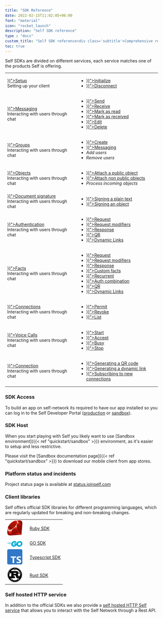 ```yaml
---
title: "SDK Reference"
date: 2022-02-15T11:02:05+06:00
font: "material"
icon: "rocket_launch"
description: "Self SDK reference"
type : "docs"
custom_title: "Self SDK reference<div class='subtitle'>Comprehensive reference for integrating with Self SDK</div>"
toc: true
---
```

Self SDKs are divided on different services, each service matches one of the products Self is offering.


<table class='reference'>
    <tbody>
        <tr>
            <td>
                <div class="section_title">
                    <a href="{{< relref "setup" >}}">Setup</a>
                </div>
                <div class='section_subtitle'>Setting up your client</div>
            </td>
            <td class="Row_contents__EJTwh">
                <ul>
                    <li><a href="{{< relref "setup/initialize" >}}">Initialize</a></li>
                    <li><a href="{{< relref "setup/disconnect" >}}">Disconnect</a></li>
                </ul>
            </td>
        </tr>
        <tr>
            <td>
                <div class="section_title">
                    <a href="{{< relref "messaging" >}}">Messaging</a>
                </div>
                <div class='section_subtitle'>Interacting with users through chat</div>
            </td>
            <td class="Row_contents__EJTwh">
                <ul>
                    <li><a href="{{< relref "messaging/text-messages/" >}}">Send</a></li>
                    <li><a href="{{< relref "messaging/text-messages/" >}}">Receive</a></li>
                    <li><a href="{{< relref "messaging/actions/#mark-as-read" >}}">Mark as read</a></li>
                    <li><a href="{{< relref "messaging/actions/#mark-as-received" >}}">Mark as received</a></li>
                    <li><a href="{{< relref "messaging/actions/#edit" >}}">Edit</a></li>
                    <li><a href="{{< relref "messaging/actions/#delete" >}}">Delete</a></li>
                </ul>
            </td>
        </tr>
        <tr>
            <td>
                <div class="section_title">
                    <a href="{{< relref "groups" >}}">Groups</a>
                </div>
                <div class='section_subtitle'>Interacting with users through chat</div>
            </td>
            <td class="Row_contents__EJTwh">
                <ul>
                    <li><a href="{{< relref "messaging#creating-a-group" >}}">Create</a></li>
                    <li><a href="{{< relref "messaging#messaging-and-groups" >}}">Messaging</a></li>
                    <li><i>Add users</i></li>
                    <li><i>Remove users</i></li>
                </ul>
            </td>
        </tr>
        <tr>
            <td>
                <div class="section_title">
                    <a href="{{< relref "objects" >}}">Objects</a>
                </div>
                <div class='section_subtitle'>Interacting with users through chat</div>
            </td>
            <td class="Row_contents__EJTwh">
                <ul>
                    <li><a href="{{< relref "objects#public-objects" >}}">Attach a public object</a></li>
                    <li><a href="{{< relref "messaging#non-public-objects" >}}">Attach non public objects</a></li>
                    <li><i>Process incoming objects</i></li>
                </ul>
            </td>
        </tr>
        <tr>
            <td>
                <div class="section_title">
                    <a href="{{< relref "documentsign" >}}">Document signature</a>
                </div>
                <div class='section_subtitle'>Interacting with users through chat</div>
            </td>
            <td class="Row_contents__EJTwh">
                <ul>
                    <li><a href="{{< relref "documentsign#plain-text-signatures" >}}">Signing a plain text</a></li>
                    <li><a href="{{< relref "documentsign#object-based-signatures" >}}">Signing an object</a></li>
                </ul>
            </td>
        </tr>
        <tr>
            <td>
                <div class="section_title">
                    <a href="{{< relref "authentication" >}}">Authentication</a>
                </div>
                <div class='section_subtitle'>Interacting with users through chat</div>
            </td>
            <td class="Row_contents__EJTwh">
                <ul>
                    <li><a href="{{< relref "authentication/request" >}}">Request</a></li>
                    <li><a href="{{< relref "authentication/modifiers/" >}}">Request modifiers</a></li>
                    <li><a href="{{< relref "authentication/response/" >}}">Response</a></li>
                    <li><a href="{{< relref "authentication/qr" >}}">QR</a></li>
                    <li><a href="{{< relref "authentication/dynamic_link" >}}">Dynamic Links</a></li>
                </ul>
            </td>
        </tr>
        <tr>
            <td>
                <div class="section_title">
                    <a href="{{< relref "facts" >}}">Facts</a>
                </div>
                <div class='section_subtitle'>Interacting with users through chat</div>
            </td>
            <td class="Row_contents__EJTwh">
                <ul>
                    <li><a href="{{< relref "facts/request/" >}}">Request</a></li>
                    <li><a href="{{< relref "facts/modifiers" >}}">Request modifiers</a></li>
                    <li><a href="{{< relref "facts/response/" >}}">Response</a></li>
                    <li><a href="{{< relref "facts/custom/" >}}">Custom facts</a></li>
                    <li><a href="{{< relref "facts/recurrent/" >}}">Recurrent</a></li>
                    <li><a href="{{< relref "facts/combined/" >}}">Auth combination</a></li>
                    <li><a href="{{< relref "facts" >}}">QR</a></li>
                    <li><a href="{{< relref "facts" >}}">Dynamic Links</a></li>
                </ul>
            </td>
        </tr>
        <tr>
            <td>
                <div class="section_title">
                    <a href="{{< relref "connections" >}}">Connections</a>
                </div>
                <div class='section_subtitle'>Interacting with users through chat</div>
            </td>
            <td class="Row_contents__EJTwh">
                <ul>
                    <li><a href="{{< relref "connections#permit-connections" >}}">Permit</a></li>
                    <li><a href="{{< relref "connections#revoke-specific-connection" >}}">Revoke</a></li>
                    <li><a href="{{< relref "connections#listing-connections" >}}">List</a></li>
                </ul>
            </td>
        </tr> 
        <tr>
            <td>
                <div class="section_title">
                    <a href="{{< relref "voice" >}}">Voice Calls</a>
                </div>
                <div class='section_subtitle'>Interacting with users through chat</div>
            </td>
            <td class="Row_contents__EJTwh">
                <ul>
                    <li><a href="{{< relref "voice" >}}">Start</a></li>
                    <li><a href="{{< relref "voice" >}}">Accept</a></li>
                    <li><a href="{{< relref "voice" >}}">Busy</a></li>
                    <li><a href="{{< relref "voice" >}}">Stop</a></li>
                </ul>
            </td>
        </tr>
        <tr>
            <td>
                <div class="section_title">
                    <a href="{{< relref "directconnection" >}}">Connection</a>
                </div>
                <div class='section_subtitle'>Interacting with users through chat</div>
            </td>
            <td class="Row_contents__EJTwh">
                <ul>
                    <li><a href="{{< relref "directconnection#generating-a-qr-code" >}}">Generating a QR code</a></li>
                    <li><a href="{{< relref "directconnection#generating-a-dynamic-link" >}}">Generating a dynamic link</a></li>
                    <li><a href="{{< relref "directconnection#subscribing-to-new-connections" >}}">Subscribing to new connections</a></li>
                </ul>
            </td>
        </tr>
    </tbody>
</table>

### SDK Access

To build an app on self-network its required to have our app installed so you can log in to the Self Developer Portal ([production](https://developer.joinself.com) or [sandbox](https://developer.sandbox.joinself.com)).


### SDK Host

When you start playing with Self you likely want to use  [Sandbox environment]({{< ref "quickstart/sandbox" >}}) environment, as it's easier to setup and less restrictive.

Please visit the  [Sandbox documentation page]({{< ref "quickstart/sandbox" >}}) to download our mobile client from app stores. 

### Platform status and incidents

Project status page is available at [status.joinself.com](https://status.joinself.com/)

### Client libraries

Self offers official SDK libraries for different programming languages, which are regularly updated for breaking and non-breaking changes.

<div class='clients_list'>

<table class='languages'>
    <tbody>
        <tr>
            <td width='60'><a href='https://github.com/joinself/self-ruby-sdk/' target='_blank'><img src="/images/ruby.png" alt="ruby" width="50"/></a></td>
            <td><a href='https://github.com/joinself/self-ruby-sdk/' target='_blank'>Ruby SDK</a></td>
        </tr>
        <tr>
            <td><a href='https://github.com/joinself/self-go-sdk/' target='_blank'><img src="/images/go.png" alt="ruby" width="50" style='padding-top:10px'/></a></td>
            <td><a href='https://github.com/joinself/self-go-sdk/' target='_blank'>GO SDK</a></td>
        </tr>
        <tr>
            <td><a href='https://github.com/joinself/self-typescript-sdk/' target='_blank'><img src="/images/typescript.png" alt="typescript" width="50"/></a></td>
            <td><a href='https://github.com/joinself/self-typescript-sdk/' target='_blank'>Typescript SDK</a></td>
        </tr>
        <tr>
            <td><a href='https://github.com/joinself/self-rust-sdk/' target='_blank'><img src="/images/rust.png" alt="ruby" width="50"/></a></td>
            <td><a href='https://github.com/joinself/self-rust-sdk/' target='_blank'>Rust SDK</a></td>
        </tr>
    </tbody>
</table>

</div>

### Self hosted HTTP service

In addition to the official SDKs we also provide a [self hosted HTTP Self service](https://github.com/joinself/restful-client) that allows you to interact with the Self Network through a Rest API.


